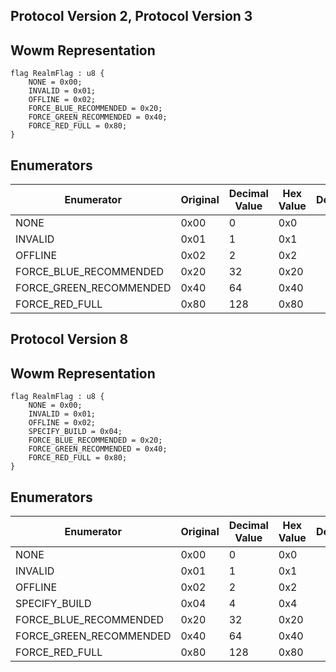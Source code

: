## Protocol Version 2, Protocol Version 3

## Wowm Representation
```rust,ignore
flag RealmFlag : u8 {
    NONE = 0x00;    
    INVALID = 0x01;    
    OFFLINE = 0x02;    
    FORCE_BLUE_RECOMMENDED = 0x20;    
    FORCE_GREEN_RECOMMENDED = 0x40;    
    FORCE_RED_FULL = 0x80;    
}

```
## Enumerators
| Enumerator | Original | Decimal Value | Hex Value | Description | Comment |
| --------- | -------- | ------------- | --------- | ----------- | ------- |
| NONE | 0x00 | 0 | 0x0 |  |  |
| INVALID | 0x01 | 1 | 0x1 |  |  |
| OFFLINE | 0x02 | 2 | 0x2 |  |  |
| FORCE_BLUE_RECOMMENDED | 0x20 | 32 | 0x20 |  |  |
| FORCE_GREEN_RECOMMENDED | 0x40 | 64 | 0x40 |  |  |
| FORCE_RED_FULL | 0x80 | 128 | 0x80 |  |  |
## Protocol Version 8

## Wowm Representation
```rust,ignore
flag RealmFlag : u8 {
    NONE = 0x00;    
    INVALID = 0x01;    
    OFFLINE = 0x02;    
    SPECIFY_BUILD = 0x04;    
    FORCE_BLUE_RECOMMENDED = 0x20;    
    FORCE_GREEN_RECOMMENDED = 0x40;    
    FORCE_RED_FULL = 0x80;    
}

```
## Enumerators
| Enumerator | Original | Decimal Value | Hex Value | Description | Comment |
| --------- | -------- | ------------- | --------- | ----------- | ------- |
| NONE | 0x00 | 0 | 0x0 |  |  |
| INVALID | 0x01 | 1 | 0x1 |  |  |
| OFFLINE | 0x02 | 2 | 0x2 |  |  |
| SPECIFY_BUILD | 0x04 | 4 | 0x4 |  |  |
| FORCE_BLUE_RECOMMENDED | 0x20 | 32 | 0x20 |  |  |
| FORCE_GREEN_RECOMMENDED | 0x40 | 64 | 0x40 |  |  |
| FORCE_RED_FULL | 0x80 | 128 | 0x80 |  |  |
